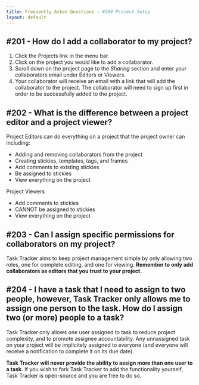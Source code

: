 ```yaml
---
title: Frequently Asked Questions - #200 Project Setup
layout: default
---
```


## #201 - How do I add a collaborator to my project?

1. Click the Projects link in the menu bar.
2. Click on the project you would like to add a collaborator.
3. Scroll down on the project page to the *Sharing* section and enter your collaborators email under Editors or Viewers.
4. Your collaborator will receive an email with a link that will add the collaborator to the project. The collaborator will need to sign up first in order to be successfully added to the project.

## #202 - What is the difference between a project editor and a project viewer?

Project Editors can do everything on a project that the project owner can including:

* Adding and removing collaborators from the project
* Creating stickies, templates, tags, and frames
* Add comments to existing stickies
* Be assigned to stickies
* View everything on the project

Project Viewers

* Add comments to stickies
* CANNOT be assigned to stickies
* View everything on the project

## #203 - Can I assign specific permissions for collaborators on my project?

Task Tracker aims to keep project management simple by only allowing two roles, one for complete editing, and one for viewing.  **Remember to only add collaborators as editors that you trust to your project.**

## #204 - I have a task that I need to assign to two people, however, Task Tracker only allows me to assign one person to the task. How do I assign two (or more) people to a task?

Task Tracker only allows one user assigned to task to reduce project complexity, and to promote assignee accountability. Any unnassigned task on your project will be implicitely assigned to everyone (and everyone will receive a notification to complete it on its due date).

**Task Tracker will never provide the ability to assign more than one user to a task.** If you wish to fork Task Tracker to add the functionality yourself, Task Tracker is open-source and you are free to do so.
